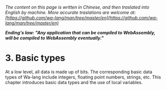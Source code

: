*The content on this page is written in Chinese, and then traslated into English by machine. More accurate traslations are welcome at: [https://github.com/wa-lang/man/tree/master/en](https://github.com/wa-lang/man/tree/master/en)*

***Ending's law: "Any application that can be compiled to WebAssembly, will be compiled to WebAssembly eventually."***

# 3. Basic types

At a low level, all data is made up of bits. The corresponding basic data types of Wa-lang include integers, floating point numbers, strings, etc. This chapter introduces basic data types and the use of local variables.
